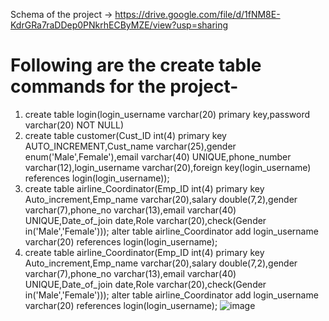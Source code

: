 Schema of the project -> https://drive.google.com/file/d/1fNM8E-KdrGRa7raDDep0PNkrhECByMZE/view?usp=sharing

# Following are the create table commands for the project-

1. create table login(login_username varchar(20) primary key,password varchar(20) NOT NULL)
2. create table customer(Cust_ID int(4) primary key AUTO_INCREMENT,Cust_name varchar(25),gender enum('Male',Female'),email varchar(40) UNIQUE,phone_number varchar(12),login_username varchar(20),foreign key(login_username) references login(login_username));
3. create table airline_Coordinator(Emp_ID int(4) primary key Auto_increment,Emp_name varchar(20),salary double(7,2),gender varchar(7),phone_no varchar(13),email varchar(40) UNIQUE,Date_of_join date,Role varchar(20),check(Gender in('Male','Female')));
   alter table airline_Coordinator add login_username varchar(20) references login(login_username);
4. create table airline_Coordinator(Emp_ID int(4) primary key Auto_increment,Emp_name varchar(20),salary double(7,2),gender varchar(7),phone_no varchar(13),email varchar(40) UNIQUE,Date_of_join date,Role varchar(20),check(Gender in('Male','Female')));
 alter table airline_Coordinator add login_username varchar(20) references login(login_username);
![image](https://user-images.githubusercontent.com/59526292/113536707-5543d600-95f4-11eb-8f7e-50bda577efc4.png)


